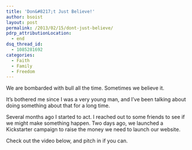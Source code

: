 ```yaml
---
title: 'Don&#8217;t Just Believe!'
author: bsoist
layout: post
permalink: /2013/02/15/dont-just-believe/
pdrp_attributionLocation:
  - end
dsq_thread_id:
  - 1085281692
categories:
  - Faith
  - Family
  - Freedom
---
```

We are bombarded with bull all the time. Sometimes we believe it. 

It&#8217;s bothered me since I was a very young man, and I&#8217;ve been talking about doing something about that for a long time. 

Several months ago I started to act. I reached out to some friends to see if we might make something happen. Two days ago, we launched a Kickstarter campaign to raise the money we need to launch our website. 

Check out the video below, and pitch in if you can.